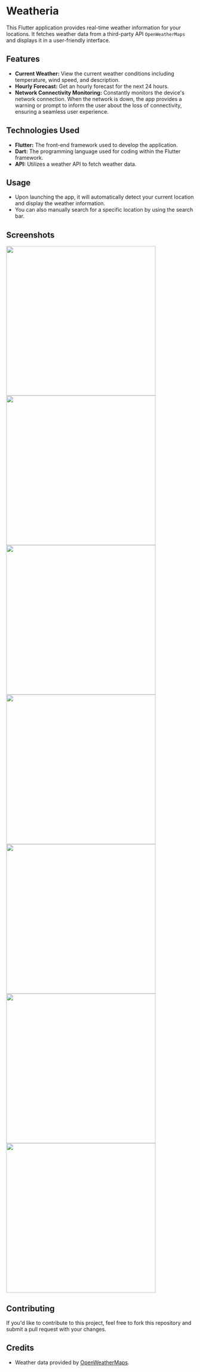 # Weatheria

This Flutter application provides real-time weather information for your locations. It fetches weather data from a third-party API `OpenWeatherMaps` and displays it in a user-friendly interface.

## Features

- **Current Weather:** View the current weather conditions including temperature, wind speed, and description.
- **Hourly Forecast:** Get an hourly forecast for the next 24 hours.
- **Network Connectivity Monitoring:** Constantly monitors the device's network connection. When the network is down, the app provides a warning or prompt to inform the user about the loss of connectivity, ensuring a seamless user experience.

## Technologies Used

- **Flutter:** The front-end framework used to develop the application.
- **Dart:** The programming language used for coding within the Flutter framework.
- **API:** Utilizes a weather API to fetch weather data.


## Usage

- Upon launching the app, it will automatically detect your current location and display the weather information.
- You can also manually search for a specific location by using the search bar.

## Screenshots

<img src='https://github.com/Kaizoku01/Weatheria/assets/90988390/303408b7-036f-4891-b295-8f614a03a938' height=400>
<img src='https://github.com/Kaizoku01/Weatheria/assets/90988390/ec88f7b9-94ef-401b-8051-977dffa999a3' height=400>
<img src='https://github.com/Kaizoku01/Weatheria/assets/90988390/96b717da-5c59-437e-bf66-3aa6b6b0b6e7' height=400>
<img src='https://github.com/Kaizoku01/Weatheria/assets/90988390/99afc094-e5cf-4614-afcb-28c2efb1497d' height=400>
<img src='https://github.com/Kaizoku01/Weatheria/assets/90988390/601ab702-f2e7-469d-b5b2-a532d2648429' height=400>
<br>
<img src='https://github.com/Kaizoku01/Weatheria/assets/90988390/3c26f175-ffbb-42ef-9ad7-9aa232c54188' height=400>
<img src='https://github.com/Kaizoku01/Weatheria/assets/90988390/9d96704a-6dc6-4f94-99b9-5f37d21b5520' height=400>

## Contributing

If you'd like to contribute to this project, feel free to fork this repository and submit a pull request with your changes.

## Credits

- Weather data provided by [OpenWeatherMaps](https://openweathermap.org/).

